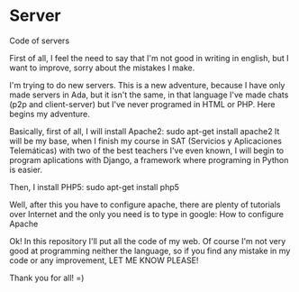 # Server
Code of servers

First of all, I feel the need to say that I'm not good in writing in english, but I want to improve, sorry about the mistakes I make.

I'm trying to do new servers. This is a new adventure, because I have only made servers in Ada, but it isn't the same, in that language I've made chats (p2p and client-server) but I've never programed in HTML or PHP. Here begins my adventure.

Basically, first of all, I will install Apache2:
  sudo apt-get install apache2
It will be my base, when I finish my course in SAT (Servicios y Aplicaciones Telemáticas) with two of the best teachers I've even known, I will begin to program aplications with Django, a framework where programing in Python is easier.

Then, I install PHP5:
  sudo apt-get install php5

Well, after this you have to configure apache, there are plenty of tutorials over Internet and the only you need is to type in google: How to configure Apache

Ok! In this repository I'll put all the code of my web. Of course I'm not very good at programming neither the language, so if you find any mistake in my code or any improvement, LET ME KNOW PLEASE!

Thank you for all! =)
